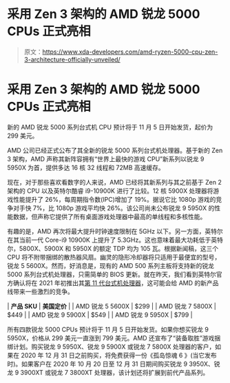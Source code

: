 # 采用 Zen 3 架构的 AMD 锐龙 5000 CPUs 正式亮相

> 原文：<https://www.xda-developers.com/amd-ryzen-5000-cpu-zen-3-architecture-officially-unveiled/>

# 采用 Zen 3 架构的 AMD 锐龙 5000 CPUs 正式亮相

新的 AMD 锐龙 5000 系列台式机 CPU 预计将于 11 月 5 日开始发货，起价为 299 美元。

AMD 公司已经正式公布了其全新的锐龙 5000 系列台式机处理器。基于新的 Zen 3 架构，AMD 声称其新阵容拥有“世界上最快的游戏 CPU”新系列以锐龙 9 5950X 为首，提供多达 16 核 32 线程和 72MB 高速缓存。

现在，对于那些喜欢看数字的人来说，AMD 已经将其新系列与其之前基于 Zen 2 架构的 CPU 以及英特尔酷睿 i9-10900K 进行了比较。12 核 5900X 处理器将游戏性能提升了 26%，每周期指令数(IPC)增加了 19%。据说它比 1080p 游戏的竞争对手快 7%，比 1080p 游戏平均快 26%。该公司尚未公布锐龙 9 5950X 的性能数据，但声称它提供了所有桌面游戏处理器中最高的单线程和多核性能。

有趣的是，AMD 再次将最大提升时钟速度限制在 5GHz 以下。另一方面，英特尔在其当前一代 Core-i9 10900K 上提升了 5.3GHz。这也意味着最大功耗低于英特尔，5800X、5900X 和 5950X 的额定 TDP 均为 105 瓦。根据新闻稿，这三个 CPU 将不附带捆绑的散热器风扇。幽灵的隐形冷却器将只适用于最便宜的型号，锐龙 5 5600X。然而，好消息是，现有的 AMD 500 系列主板将支持新的锐龙 5000 系列台式机处理器，只需简单的 BIOS 更新。就在昨天，我们看到英特尔官方确认将在 2021 年初推出其[第 11 代台式机处理器](https://www.xda-developers.com/intel-11th-gen-rocket-lake-desktop-processors-arrive-q1-2021/)，这可能会给 AMD 的新产品线带来一些激烈的竞争。

| **产品 SKU** | **美国定价** |
| AMD 锐龙 5 5600X | $299 |
| AMD 锐龙 7 5800X | $449 |
| AMD 锐龙 9 5900X | $549 |
| AMD 锐龙 9 5950X | $799 |

所有四款锐龙 5000 CPUs 预计将于 11 月 5 日开始发货。如果你想买锐龙 9 5950X，价格从 299 美元一直涨到 799 美元。AMD 还宣布了“装备取胜”游戏捆绑计划。购买锐龙 9 5950X、锐龙 9 5900X 或锐龙 7 5800X 处理器的客户，如果在 2020 年 12 月 31 日之前购买，将免费获得一份《孤岛惊魂 6 》(当它发布时)。如果客户在 2020 年 10 月 20 日至 12 月 31 日期间购买锐龙 9 3950X、锐龙 9 3900XT 或锐龙 7 3800XT 处理器，该计划还将扩展到前代产品系列。
